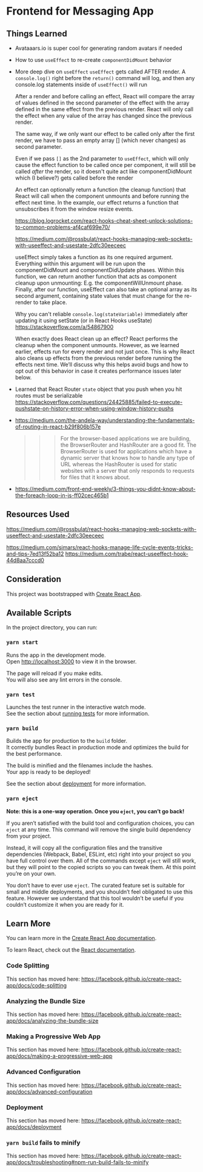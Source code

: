# Frontend for Messaging App

## Things Learned

- Avataaars.io is super cool for generating random avatars if needed
- How to use `useEffect` to re-create `componentDidMount` behavior
- More deep dive on `useEffect`
  `useEffect` gets called AFTER render. A `console.log()` right before the `return()` command will log, and then any console.log statements inside of `useEffect()` will run

  After a render and before calling an effect, React will compare the array of values defined in the second parameter of the effect with the array defined in the same effect from the previous render. React will only call the effect when any value of the array has changed since the previous render.

  The same way, if we only want our effect to be called only after the first render, we have to pass an empty array [] (which never changes) as second parameter.

  Even if we pass `[]` as the 2nd parameter to `useEffect`, which will only cause the effect function to be called once per component, it will still be called _after_ the render, so it doesn't quite act like componentDidMount which (I believe?) gets called before the render

  An effect can optionally return a function (the cleanup function) that React will call when the component unmounts and before running the effect next time. In the example, our effect returns a function that unsubscribes it from the window resize events.

  https://blog.logrocket.com/react-hooks-cheat-sheet-unlock-solutions-to-common-problems-af4caf699e70/

  https://medium.com/@rossbulat/react-hooks-managing-web-sockets-with-useeffect-and-usestate-2dfc30eeceec

  useEffect simply takes a function as its one required argument. Everything within this argument will be run upon the componentDidMount and componentDidUpdate phases.
  Within this function, we can return another function that acts as component cleanup upon unmounting: E.g. the componentWillUnmount phase.
  Finally, after our function, useEffect can also take an optional array as its second argument, containing state values that must change for the re-render to take place.

  Why you can't reliable `console.log(stateVariable)` immediately after updating it using setState (or in React Hooks useState)
  https://stackoverflow.com/a/54867900

  When exactly does React clean up an effect? React performs the cleanup when the component unmounts. However, as we learned earlier, effects run for every render and not just once. This is why React also cleans up effects from the previous render before running the effects next time. We’ll discuss why this helps avoid bugs and how to opt out of this behavior in case it creates performance issues later below.

- Learned that React Router `state` object that you push when you hit routes must be serializable
  https://stackoverflow.com/questions/24425885/failed-to-execute-pushstate-on-history-error-when-using-window-history-pushs
- https://medium.com/the-andela-way/understanding-the-fundamentals-of-routing-in-react-b29f806b157e

  > > > For the browser-based applications we are building, the BrowserRouter and HashRouter are a good fit.
  > > > The BrowserRouter is used for applications which have a dynamic server that knows how to handle any type of URL whereas the HashRouter is used for static websites with a server that only responds to requests for files that it knows about.

- https://medium.com/front-end-weekly/3-things-you-didnt-know-about-the-foreach-loop-in-js-ff02cec465b1

## Resources Used

https://medium.com/@rossbulat/react-hooks-managing-web-sockets-with-useeffect-and-usestate-2dfc30eeceec

https://medium.com/simars/react-hooks-manage-life-cycle-events-tricks-and-tips-7ed13f52ba12
https://medium.com/trabe/react-useeffect-hook-44d8aa7cccd0

## Consideration

This project was bootstrapped with [Create React App](https://github.com/facebook/create-react-app).

## Available Scripts

In the project directory, you can run:

### `yarn start`

Runs the app in the development mode.<br />
Open [http://localhost:3000](http://localhost:3000) to view it in the browser.

The page will reload if you make edits.<br />
You will also see any lint errors in the console.

### `yarn test`

Launches the test runner in the interactive watch mode.<br />
See the section about [running tests](https://facebook.github.io/create-react-app/docs/running-tests) for more information.

### `yarn build`

Builds the app for production to the `build` folder.<br />
It correctly bundles React in production mode and optimizes the build for the best performance.

The build is minified and the filenames include the hashes.<br />
Your app is ready to be deployed!

See the section about [deployment](https://facebook.github.io/create-react-app/docs/deployment) for more information.

### `yarn eject`

**Note: this is a one-way operation. Once you `eject`, you can’t go back!**

If you aren’t satisfied with the build tool and configuration choices, you can `eject` at any time. This command will remove the single build dependency from your project.

Instead, it will copy all the configuration files and the transitive dependencies (Webpack, Babel, ESLint, etc) right into your project so you have full control over them. All of the commands except `eject` will still work, but they will point to the copied scripts so you can tweak them. At this point you’re on your own.

You don’t have to ever use `eject`. The curated feature set is suitable for small and middle deployments, and you shouldn’t feel obligated to use this feature. However we understand that this tool wouldn’t be useful if you couldn’t customize it when you are ready for it.

## Learn More

You can learn more in the [Create React App documentation](https://facebook.github.io/create-react-app/docs/getting-started).

To learn React, check out the [React documentation](https://reactjs.org/).

### Code Splitting

This section has moved here: https://facebook.github.io/create-react-app/docs/code-splitting

### Analyzing the Bundle Size

This section has moved here: https://facebook.github.io/create-react-app/docs/analyzing-the-bundle-size

### Making a Progressive Web App

This section has moved here: https://facebook.github.io/create-react-app/docs/making-a-progressive-web-app

### Advanced Configuration

This section has moved here: https://facebook.github.io/create-react-app/docs/advanced-configuration

### Deployment

This section has moved here: https://facebook.github.io/create-react-app/docs/deployment

### `yarn build` fails to minify

This section has moved here: https://facebook.github.io/create-react-app/docs/troubleshooting#npm-run-build-fails-to-minify
